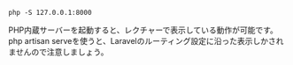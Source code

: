 `php -S 127.0.0.1:8000`

PHP内蔵サーバーを起動すると、レクチャーで表示している動作が可能です。
php artisan serveを使うと、Laravelのルーティング設定に沿った表示しかされませんので注意しましょう。
